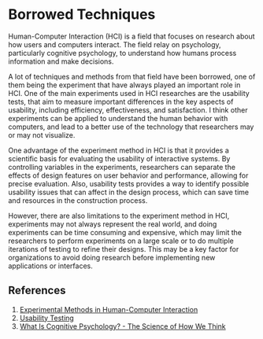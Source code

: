 # Borrowed Techniques

Human-Computer Interaction (HCI) is a field that focuses on research about how users and computers interact. The field relay on psychology, particularly cognitive psychology, to understand how humans process information and make decisions.

A lot of techniques and methods from that field have been borrowed, one of them being the experiment that have always played an important role in HCI. One of the main experiments used in HCI researches are the usability tests, that aim to measure important differences in the key aspects of usability, including efficiency, effectiveness, and satisfaction. I think other experiments can be applied to understand the human behavior with computers, and lead to a better use of the technology that researchers may or may not visualize.

One advantage of the experiment method in HCI is that it provides a scientific basis for evaluating the usability of interactive systems. By controlling variables in the experiments, researchers can separate the effects of design features on user behavior and performance, allowing for precise evaluation. Also, usability tests provides a way to identify possible usability issues that can affect in the design process, which can save time and resources in the construction process.

However, there are also limitations to the experiment method in HCI, experiments may not always represent the real world, and doing experiments can be time consuming and expensive, which may limit the researchers to perform experiments on a large scale or to do multiple iterations of testing to refine their designs. This may be a key factor for organizations to avoid doing research before implementing new applications or interfaces.

## References

1. [Experimental Methods in Human-Computer Interaction](https://www.interaction-design.org/literature/book/the-encyclopedia-of-human-computer-interaction-2nd-ed/experimental-methods-in-human-computer-interaction)
2. [Usability Testing](https://www.interaction-design.org/literature/topics/usability-testing)
3. [What Is Cognitive Psychology? - The Science of How We Think](https://www.verywellmind.com/cognitive-psychology-4157181)
